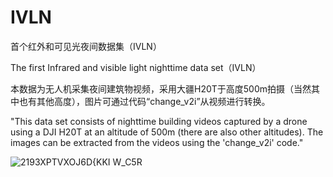 # IVLN
首个红外和可见光夜间数据集（IVLN）

The first Infrared and visible light nighttime data set（IVLN）

本数据为无人机采集夜间建筑物视频，采用大疆H20T于高度500m拍摄（当然其中也有其他高度），图片可通过代码“change_v2i”从视频进行转换。

"This data set consists of nighttime building videos captured by a drone using a DJI H20T at an altitude of 500m (there are also other altitudes). The images can be extracted from the videos using the 'change_v2i' code."

![2193XPTVXOJ6D{KKI W_C5R](https://github.com/user-attachments/assets/50540c24-d29b-4922-848f-e1a0f7ee476c)
